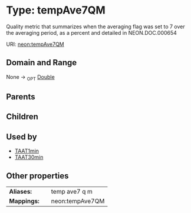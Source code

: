 
# Type: tempAve7QM


Quality metric that summarizes when the averaging flag was set to 7 over the averaging period, as a percent and detailed in NEON.DOC.000654

URI: [neon:tempAve7QM](https://data.neonscience.org/tempAve7QM)


## Domain and Range

None ->  <sub>OPT</sub> [Double](types/Double.md)

## Parents


## Children


## Used by

 * [TAAT1min](TAAT1min.md)
 * [TAAT30min](TAAT30min.md)

## Other properties

|  |  |  |
| --- | --- | --- |
| **Aliases:** | | temp ave7 q m |
| **Mappings:** | | neon:tempAve7QM |

